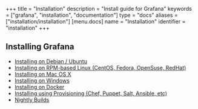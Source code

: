 +++
title = "Installation"
description = "Install guide for Grafana"
keywords = ["grafana", "installation", "documentation"]
type = "docs"
aliases = ["installation/installation"]
[menu.docs]
name = "Installation"
identifier = "installation"
+++

## Installing Grafana

- [Installing on Debian / Ubuntu](installation/debian)
- [Installing on RPM-based Linux (CentOS, Fedora, OpenSuse, RedHat)](installation/rpm)
- [Installing on Mac OS X](installation/mac)
- [Installing on Windows](installation/windows)
- [Installing on Docker](installation/docker)
- [Installing using Provisioning (Chef, Puppet, Salt, Ansible, etc)](installation/provisioning)
- [Nightly Builds](http://grafana.org/builds)


